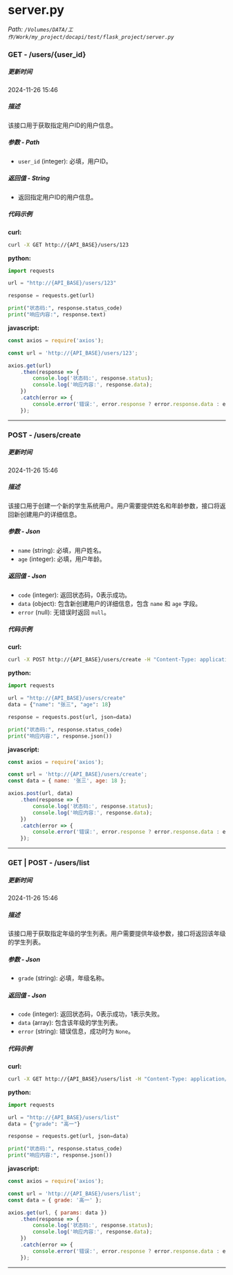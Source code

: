 # server.py

*Path: `/Volumes/DATA/工作/Work/my_project/docapi/test/flask_project/server.py`*

### GET - /users/{user_id}

##### 更新时间

2024-11-26 15:46

##### 描述

该接口用于获取指定用户ID的用户信息。

##### 参数 - Path

- `user_id` (integer): 必填，用户ID。

##### 返回值 - String

- 返回指定用户ID的用户信息。

##### 代码示例 

**curl:**

```bash
curl -X GET http://{API_BASE}/users/123
```

**python:**

```python
import requests

url = "http://{API_BASE}/users/123"

response = requests.get(url)

print("状态码:", response.status_code)
print("响应内容:", response.text)
```

**javascript:**

```javascript
const axios = require('axios');

const url = 'http://{API_BASE}/users/123';

axios.get(url)
    .then(response => {
        console.log('状态码:', response.status);
        console.log('响应内容:', response.data);
    })
    .catch(error => {
        console.error('错误:', error.response ? error.response.data : error.message);
    });
```
---

### POST - /users/create

##### 更新时间

2024-11-26 15:46

##### 描述

该接口用于创建一个新的学生系统用户。用户需要提供姓名和年龄参数，接口将返回新创建用户的详细信息。

##### 参数 - Json

- `name` (string): 必填，用户姓名。
- `age` (integer): 必填，用户年龄。

##### 返回值 - Json

- `code` (integer): 返回状态码，0表示成功。
- `data` (object): 包含新创建用户的详细信息，包含 `name` 和 `age` 字段。
- `error` (null): 无错误时返回 `null`。

##### 代码示例 

**curl:**

```bash
curl -X POST http://{API_BASE}/users/create -H "Content-Type: application/json" -d '{"name": "张三", "age": 18}'
```

**python:**

```python
import requests

url = "http://{API_BASE}/users/create"
data = {"name": "张三", "age": 18}

response = requests.post(url, json=data)

print("状态码:", response.status_code)
print("响应内容:", response.json())
```

**javascript:**

```javascript
const axios = require('axios');

const url = 'http://{API_BASE}/users/create';
const data = { name: '张三', age: 18 };

axios.post(url, data)
    .then(response => {
        console.log('状态码:', response.status);
        console.log('响应内容:', response.data);
    })
    .catch(error => {
        console.error('错误:', error.response ? error.response.data : error.message);
    });
```
---

### GET | POST - /users/list

##### 更新时间

2024-11-26 15:46

##### 描述

该接口用于获取指定年级的学生列表。用户需要提供年级参数，接口将返回该年级的学生列表。

##### 参数 - Json

- `grade` (string): 必填，年级名称。

##### 返回值 - Json

- `code` (integer): 返回状态码，0表示成功，1表示失败。
- `data` (array): 包含该年级的学生列表。
- `error` (string): 错误信息，成功时为 `None`。

##### 代码示例 

**curl:**

```bash
curl -X GET http://{API_BASE}/users/list -H "Content-Type: application/json" -d '{"grade": "高一"}'
```

**python:**

```python
import requests

url = "http://{API_BASE}/users/list"
data = {"grade": "高一"}

response = requests.get(url, json=data)

print("状态码:", response.status_code)
print("响应内容:", response.json())
```

**javascript:**

```javascript
const axios = require('axios');

const url = 'http://{API_BASE}/users/list';
const data = { grade: '高一' };

axios.get(url, { params: data })
    .then(response => {
        console.log('状态码:', response.status);
        console.log('响应内容:', response.data);
    })
    .catch(error => {
        console.error('错误:', error.response ? error.response.data : error.message);
    });
```
---

